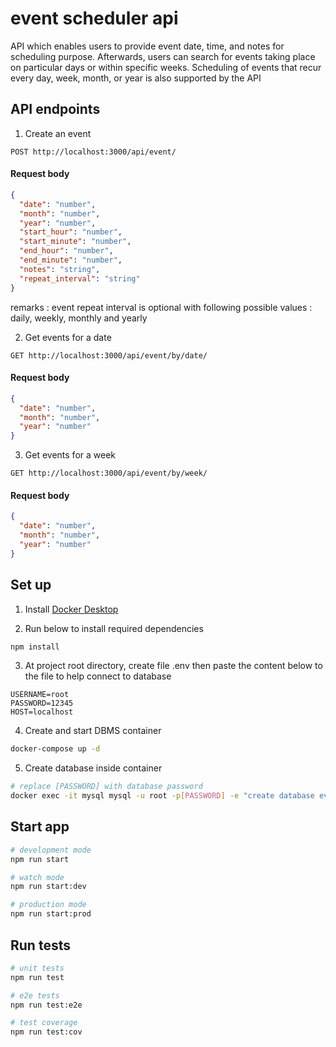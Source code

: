 # event scheduler api

API which enables users to provide event date, time, and notes for scheduling purpose. Afterwards, users can search for events taking place on particular days or within specific weeks. Scheduling of events that recur every day, week, month, or year is also supported by the API
## API endpoints

1. Create an event

```http
POST http://localhost:3000/api/event/
```

#### Request body

```json
{
  "date": "number",
  "month": "number",
  "year": "number",
  "start_hour": "number",
  "start_minute": "number",
  "end_hour": "number",
  "end_minute": "number",
  "notes": "string",
  "repeat_interval": "string"
}
```

remarks : event repeat interval is optional with following possible values : daily, weekly, monthly and yearly

2. Get events for a date

```http
GET http://localhost:3000/api/event/by/date/
```

#### Request body

```json
{
  "date": "number",
  "month": "number",
  "year": "number"
}
```

3. Get events for a week

```http
GET http://localhost:3000/api/event/by/week/
```

#### Request body

```json
{
  "date": "number",
  "month": "number",
  "year": "number"
}
```

## Set up

1. Install [Docker Desktop](https://www.docker.com/products/docker-desktop)

2. Run below to install required dependencies

```bash
npm install
```

3. At project root directory, create file .env then paste the content below to the file to help connect to database

```
USERNAME=root
PASSWORD=12345
HOST=localhost
```

4. Create and start DBMS container

```bash
docker-compose up -d
```

5. Create database inside container

```sh
# replace [PASSWORD] with database password
docker exec -it mysql mysql -u root -p[PASSWORD] -e "create database events;"
```

## Start app

```bash
# development mode
npm run start

# watch mode
npm run start:dev

# production mode
npm run start:prod
```

## Run tests

```bash
# unit tests
npm run test

# e2e tests
npm run test:e2e

# test coverage
npm run test:cov
```
